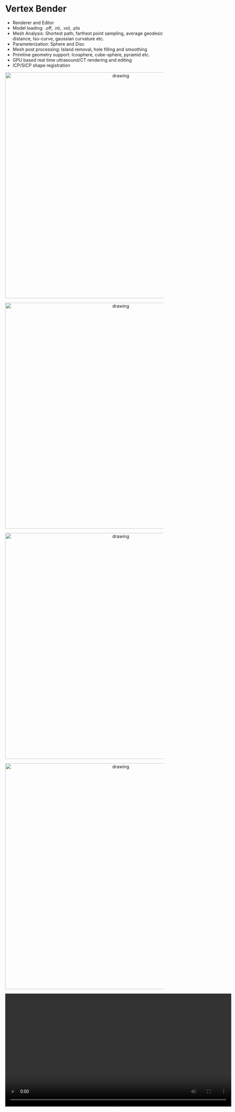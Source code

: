 # Vertex Bender

- Renderer and Editor
- Model loading: .off, .nii, .vol, .pts
- Mesh Analysis:  Shortest path, farthest point sampling,
  average geodesic distance, Iso-curve, gaussian curvature etc.
- Parameterization: Sphere and Disc
- Mesh post processing: Island removal, hole filling and smoothing
- Primitive geometry support: Icosphere, cube-sphere, pyramid etc.
- GPU based real time ultrasound/CT rendering and editing
- ICP/SICP shape registration

<p align="center">
  <img src="https://github.com/elpekozgun/VertexBenderCS/blob/main/VertexBenderCS/1.PNG" alt="drawing" width="720"/>
</p>

<p align="center">
  <img src="https://github.com/elpekozgun/VertexBenderCS/blob/main/VertexBenderCS/2.PNG" alt="drawing" width="720"/>
</p>

<p align="center">
  <img src="https://github.com/elpekozgun/VertexBenderCS/blob/main/VertexBenderCS/5.PNG" alt="drawing" width="720"/>
</p>

<p align="center">
  <img src="https://github.com/elpekozgun/VertexBenderCS/blob/main/VertexBenderCS/7.PNG" alt="drawing" width="720"/>
</p>

<p align="center">
  <video src="https://github.com/elpekozgun/ClockWork/blob/main/ClockWork/ultrasound.mp4" alt="drawing" width="720"/>
</p>

 
    
